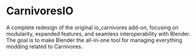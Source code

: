 # CarnivoresIO
A complete redesign of the original io_carnivores add-on, focusing on modularity, expanded features, and seamless interoperability with Blender. The goal is to make Blender the all-in-one tool for managing everything modding related to Carnivores.

